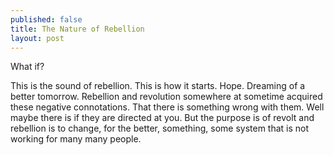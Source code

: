 ```yaml
---
published: false
title: The Nature of Rebellion
layout: post
---
```

What if?

This is the sound of rebellion. This is how it starts.  Hope. Dreaming of a better tomorrow. Rebellion and revolution somewhere at sometime acquired these negative connotations. That there is something wrong with them. Well maybe there is if they are directed at you. But the purpose is of revolt and rebellion is to change, for the better, something, some system that is not working for many many people. 

